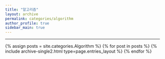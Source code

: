 ```yaml
---
title: "알고리즘"
layout: archive
permalink: categories/algorithm
author_profile: true
sidebar_main: true
---
```


<!-- 공백이 포함되어 있는 카테고리 이름의 경우 site.categories['a b c'] 이런식으로! -->

---

{% assign posts = site.categories.Algorithm %}
{% for post in posts %} {% include archive-single2.html type=page.entries_layout %} {% endfor %}
